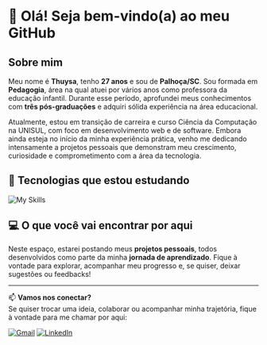 # 👋 Olá! Seja bem-vindo(a) ao meu GitHub

## Sobre mim

Meu nome é **Thuysa**, tenho **27 anos** e sou de **Palhoça/SC**. Sou formada em **Pedagogia**, área na qual atuei por vários anos como professora da educação infantil. Durante esse período, aprofundei meus conhecimentos com **três pós-graduações** e adquiri sólida experiência na área educacional.

Atualmente, estou em transição de carreira e curso Ciência da Computação na UNISUL, com foco em desenvolvimento web e de software. Embora ainda esteja no início da minha experiência prática, venho me dedicando intensamente a projetos pessoais que demonstram meu crescimento, curiosidade e comprometimento com a área da tecnologia.

## 🚀 Tecnologias que estou estudando

![My Skills](https://skillicons.dev/icons?i=html,css,js,java,mysql,git,github,vscode)

## 💻 O que você vai encontrar por aqui

Neste espaço, estarei postando meus **projetos pessoais**, todos desenvolvidos como parte da minha **jornada de aprendizado**. Fique à vontade para explorar, acompanhar meu progresso e, se quiser, deixar sugestões ou feedbacks!

---

📫 **Vamos nos conectar?**  
Se quiser trocar uma ideia, colaborar ou acompanhar minha trajetória, fique à vontade para me chamar por aqui:

[![Gmail](https://skillicons.dev/icons?i=gmail)](mailto:thuysaluc@gmail.com)
[![LinkedIn](https://skillicons.dev/icons?i=linkedin)](https://www.linkedin.com/in/thuysa-monique-luvison-da-rosa-086321306/)

